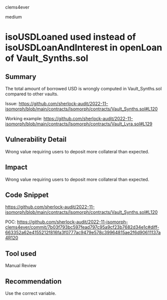 clems4ever

medium

# isoUSDLoaned used instead of isoUSDLoanAndInterest in openLoan of Vault_Synths.sol

## Summary

The total amount of borrowed USD is wrongly computed in Vault_Synths.sol compared to other vaults.

Issue: https://github.com/sherlock-audit/2022-11-isomorph/blob/main/contracts/Isomorph/contracts/Vault_Synths.sol#L120

Working example: https://github.com/sherlock-audit/2022-11-isomorph/blob/main/contracts/Isomorph/contracts/Vault_Lyra.sol#L129

## Vulnerability Detail

Wrong value requiring users to deposit more collateral than expected.

## Impact

Wrong value requiring users to deposit more collateral than expected.

## Code Snippet

https://github.com/sherlock-audit/2022-11-isomorph/blob/main/contracts/Isomorph/contracts/Vault_Synths.sol#L120

POC: https://github.com/sherlock-audit/2022-11-isomorph-clems4ever/commit/7b03f793bc597fead797c95a9cf23b7682d34e1c#diff-663352a62e4155212f816fa3f0777ac9479e578c39964815ae2f6d90611137a4R120

## Tool used

Manual Review

## Recommendation

Use the correct variable.
